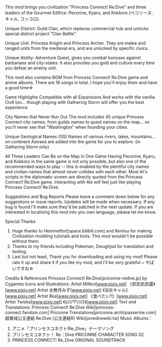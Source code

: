 This mod brings you civilization "Princess Connect! Re:Dive" and three leaders of the Gourmet Edifice: Pecorine, Kyaru, and Kokkoro (ペコリーヌ, キャル, コッコロ).

Unique District: Guild Clan, which replaces commercial hub and unlocks special district project "Clan Battle".

Unique Unit: Princess Knight and Princess Archer. They are melee and ranged units from the medieval era, and are unlocked by specific civics.

Unique Ability: Adventure Quest, gives you combat bonuses against barbarians and city-states. It also provides you gold and culture every time you defeat an enemy unit.

This mod also contains BGM from Princess Connect! Re:Dive game and anime albums. There are 18 songs in total. I hope you'll enjoy them and have a good time☆

Game Highlights
Compatible with all Expansions
And works with the vanilla Civ6 too... though playing with Gathering Storm will offer you the best experience.

City Names that Never Run Out
The mod includes 45 unique Princess Connect city names, from guilds names to quest names on the map... so you'll never see that "Washington" when founding your cities.

Unique Geological Names (GS)
Names of various rivers, lakes, mountains... on continent Astraea are added into the game for you to explore. (in Gathering Storm only)

All Three Leaders Can Be on the Map in One Game
Having Pecorine, Kyaru, and Kokkoro in the same game is not only possible, but also one of the recommended ways to play -- this is enabled by the plentiful city names and civilian names that almost never collides with each other.
Most AI's scripts in the diplomatic screen are directly quoted from the Princess Connect! Re:Dive game. Interacting with AIs will feel just like playing Princess Connect! Re:Dive.

Suggestions and Bug Reports
Please leave a comment down below for any suggestions or issue reports.
Updates will be made when necessary. If any bug is found I'll make sure they'd be patched in the next update.
If you are interested in localising this mod into you own language, please let me know.

Special Thanks
1. Huge thanks to Hemmelfort[space.bilibili.com] and Keniisu for making Civilization modding tutorials and tools. This mod wouldn't be possible without them.
2. Thanks to my friends including Pokeman, Dwughjsd for translation and testing.
3. Last but not least, Thank you for downloading and using my mod!
Please rate it up and share it if you like my mod, and I'll be very grateful ~ やばいですね☆

Credits & References
Princess Connect! Re:Dive[priconne-redive.jp] by Cygames
Icons and Illustrations:
Artist Millkoi[www.pixiv.net] 《凯凯凯凯露》[www.pixiv.net]
Artist 水無月みず[www.pixiv.net] 《浴衣キャル》[www.pixiv.net]
Artist 8ka[www.pixiv.net] 《食べたい?》[www.pixiv.net]
Artist Twiska[www.pixiv.net] 《(*////▽////*)》[www.pixiv.net]
Text and Translations:
Princess Connect! Re:Dive Wiki[princess-connect.fandom.com]
Priconne Translations[priconne.arcticpasserine.com]
超異域公主連結 Re:Dive (公主連結R) Wiki[pcredivewiki.tw]
Music Albums：
1. アニメ「プリンセスコネクト!Re_Dive」テーマソング
2. プリンセスコネクト！ Re：Dive PRICONNE CHARACTER SONG 02
3. PRINCESS CONNECT! Re_Dive ORIGINAL SOUNDTRACK